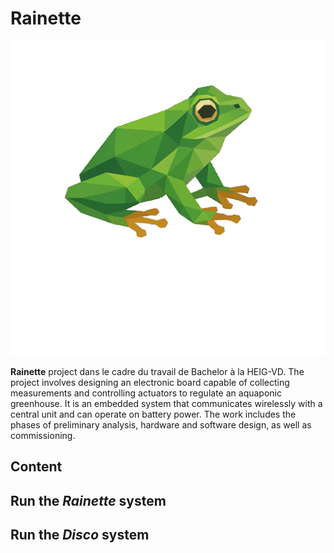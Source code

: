 # Rainette

![Logo Rainette](DOC/images/Rainette_low_poly_transp.png)

**Rainette** project dans le cadre du travail de Bachelor à la HEIG-VD. The
project involves designing an electronic board capable of collecting measurements
and controlling actuators to regulate an aquaponic greenhouse. It is an embedded
system that communicates wirelessly with a central unit and can operate on battery
power. The work includes the phases of preliminary analysis, hardware and software
design, as well as commissioning.

## Content

## Run the *Rainette* system

## Run the *Disco* system